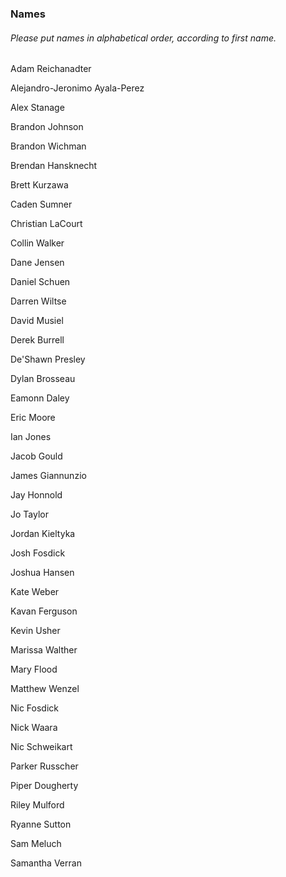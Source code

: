 ### Names
###### *Please put names in alphabetical order, according to first name.*

Adam Reichanadter

Alejandro-Jeronimo Ayala-Perez

Alex Stanage

Brandon Johnson

Brandon Wichman

Brendan Hansknecht

Brett Kurzawa

Caden Sumner

Christian LaCourt

Collin Walker

Dane Jensen

Daniel Schuen

Darren Wiltse

David Musiel

Derek Burrell

De'Shawn Presley

Dylan Brosseau

Eamonn Daley

Eric Moore

Ian Jones

Jacob Gould

James Giannunzio

Jay Honnold

Jo Taylor

Jordan Kieltyka

Josh Fosdick

Joshua Hansen

Kate Weber

Kavan Ferguson

Kevin Usher

Marissa Walther

Mary Flood

Matthew Wenzel

Nic Fosdick

Nick Waara

Nic Schweikart

Parker Russcher

Piper Dougherty

Riley Mulford

Ryanne Sutton

Sam Meluch

Samantha Verran

